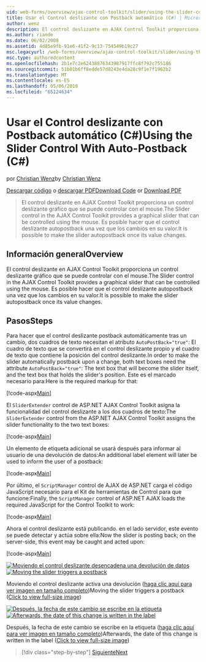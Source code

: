 ```yaml
---
uid: web-forms/overview/ajax-control-toolkit/slider/using-the-slider-control-with-auto-postback-cs
title: Usar el Control deslizante con Postback automático (C#) | Microsoft Docs
author: wenz
description: El control deslizante en AJAX Control Toolkit proporciona un control deslizante gráfico que se puede controlar con el mouse. Es posible hacer que el control deslizante Autocontab...
ms.author: riande
ms.date: 06/02/2008
ms.assetid: 4d85e9fb-91e6-41f2-9c13-754549b19c27
msc.legacyurl: /web-forms/overview/ajax-control-toolkit/slider/using-the-slider-control-with-auto-postback-cs
msc.type: authoredcontent
ms.openlocfilehash: 2b1e7c2e62438876343987917ffc8f792c755186
ms.sourcegitcommit: 51b01b6ff8edde57d8243e4da28c9f1e7f1962b2
ms.translationtype: MT
ms.contentlocale: es-ES
ms.lasthandoff: 05/06/2019
ms.locfileid: "65124634"
---
```

# <a name="using-the-slider-control-with-auto-postback-c"></a><span data-ttu-id="61ca8-104">Usar el Control deslizante con Postback automático (C#)</span><span class="sxs-lookup"><span data-stu-id="61ca8-104">Using the Slider Control With Auto-Postback (C#)</span></span>

<span data-ttu-id="61ca8-105">por [Christian Wenz](https://github.com/wenz)</span><span class="sxs-lookup"><span data-stu-id="61ca8-105">by [Christian Wenz](https://github.com/wenz)</span></span>

<span data-ttu-id="61ca8-106">[Descargar código](http://download.microsoft.com/download/9/3/f/93f8daea-bebd-4821-833b-95205389c7d0/Slider1.cs.zip) o [descargar PDF](http://download.microsoft.com/download/b/6/a/b6ae89ee-df69-4c87-9bfb-ad1eb2b23373/slider1CS.pdf)</span><span class="sxs-lookup"><span data-stu-id="61ca8-106">[Download Code](http://download.microsoft.com/download/9/3/f/93f8daea-bebd-4821-833b-95205389c7d0/Slider1.cs.zip) or [Download PDF](http://download.microsoft.com/download/b/6/a/b6ae89ee-df69-4c87-9bfb-ad1eb2b23373/slider1CS.pdf)</span></span>

> <span data-ttu-id="61ca8-107">El control deslizante en AJAX Control Toolkit proporciona un control deslizante gráfico que se puede controlar con el mouse.</span><span class="sxs-lookup"><span data-stu-id="61ca8-107">The Slider control in the AJAX Control Toolkit provides a graphical slider that can be controlled using the mouse.</span></span> <span data-ttu-id="61ca8-108">Es posible hacer que el control deslizante autopostback una vez que los cambios en su valor.</span><span class="sxs-lookup"><span data-stu-id="61ca8-108">It is possible to make the slider autopostback once its value changes.</span></span>

## <a name="overview"></a><span data-ttu-id="61ca8-109">Información general</span><span class="sxs-lookup"><span data-stu-id="61ca8-109">Overview</span></span>

<span data-ttu-id="61ca8-110">El control deslizante en AJAX Control Toolkit proporciona un control deslizante gráfico que se puede controlar con el mouse.</span><span class="sxs-lookup"><span data-stu-id="61ca8-110">The Slider control in the AJAX Control Toolkit provides a graphical slider that can be controlled using the mouse.</span></span> <span data-ttu-id="61ca8-111">Es posible hacer que el control deslizante autopostback una vez que los cambios en su valor.</span><span class="sxs-lookup"><span data-stu-id="61ca8-111">It is possible to make the slider autopostback once its value changes.</span></span>

## <a name="steps"></a><span data-ttu-id="61ca8-112">Pasos</span><span class="sxs-lookup"><span data-stu-id="61ca8-112">Steps</span></span>

<span data-ttu-id="61ca8-113">Para hacer que el control deslizante postback automáticamente tras un cambio, dos cuadros de texto necesitan el atributo `AutoPostBack="true"`: El cuadro de texto que se convertirá en el control deslizante propio y el cuadro de texto que contiene la posición del control deslizante.</span><span class="sxs-lookup"><span data-stu-id="61ca8-113">In order to make the slider automatically postback upon a change, both text boxes need the attribute `AutoPostBack="true"`: The text box that will become the slider itself, and the text box that holds the slider's position.</span></span> <span data-ttu-id="61ca8-114">Este es el marcado necesario para:</span><span class="sxs-lookup"><span data-stu-id="61ca8-114">Here is the required markup for that:</span></span>

[!code-aspx[Main](using-the-slider-control-with-auto-postback-cs/samples/sample1.aspx)]

<span data-ttu-id="61ca8-115">El `SliderExtender` control de ASP.NET AJAX Control Toolkit asigna la funcionalidad del control deslizante a los dos cuadros de texto:</span><span class="sxs-lookup"><span data-stu-id="61ca8-115">The `SliderExtender` control from the ASP.NET AJAX Control Toolkit assigns the slider functionality to the two text boxes:</span></span>

[!code-aspx[Main](using-the-slider-control-with-auto-postback-cs/samples/sample2.aspx)]

<span data-ttu-id="61ca8-116">Un elemento de etiqueta adicional se usará después para informar al usuario de una devolución de datos:</span><span class="sxs-lookup"><span data-stu-id="61ca8-116">An additional label element will later be used to inform the user of a postback:</span></span>

[!code-aspx[Main](using-the-slider-control-with-auto-postback-cs/samples/sample3.aspx)]

<span data-ttu-id="61ca8-117">Por último, el `ScriptManager` control de AJAX de ASP.NET carga el código JavaScript necesario para el Kit de herramientas de Control para que funcione:</span><span class="sxs-lookup"><span data-stu-id="61ca8-117">Finally, the `ScriptManager` control of ASP.NET AJAX loads the required JavaScript for the Control Toolkit to work:</span></span>

[!code-aspx[Main](using-the-slider-control-with-auto-postback-cs/samples/sample4.aspx)]

<span data-ttu-id="61ca8-118">Ahora el control deslizante está publicando. en el lado servidor, este evento se puede detectar y actúa sobre ella:</span><span class="sxs-lookup"><span data-stu-id="61ca8-118">Now the slider is posting back; on the server-side, this event may be caught and acted upon:</span></span>

[!code-aspx[Main](using-the-slider-control-with-auto-postback-cs/samples/sample5.aspx)]

<span data-ttu-id="61ca8-119">[![Moviendo el control deslizante desencadena una devolución de datos](using-the-slider-control-with-auto-postback-cs/_static/image2.png)](using-the-slider-control-with-auto-postback-cs/_static/image1.png)</span><span class="sxs-lookup"><span data-stu-id="61ca8-119">[![Moving the slider triggers a postback](using-the-slider-control-with-auto-postback-cs/_static/image2.png)](using-the-slider-control-with-auto-postback-cs/_static/image1.png)</span></span>

<span data-ttu-id="61ca8-120">Moviendo el control deslizante activa una devolución ([haga clic aquí para ver imagen en tamaño completo](using-the-slider-control-with-auto-postback-cs/_static/image3.png))</span><span class="sxs-lookup"><span data-stu-id="61ca8-120">Moving the slider triggers a postback ([Click to view full-size image](using-the-slider-control-with-auto-postback-cs/_static/image3.png))</span></span>

<span data-ttu-id="61ca8-121">[![Después, la fecha de este cambio se escribe en la etiqueta](using-the-slider-control-with-auto-postback-cs/_static/image5.png)](using-the-slider-control-with-auto-postback-cs/_static/image4.png)</span><span class="sxs-lookup"><span data-stu-id="61ca8-121">[![Afterwards, the date of this change is written in the label](using-the-slider-control-with-auto-postback-cs/_static/image5.png)](using-the-slider-control-with-auto-postback-cs/_static/image4.png)</span></span>

<span data-ttu-id="61ca8-122">Después, la fecha de este cambio se escribe en la etiqueta ([haga clic aquí para ver imagen en tamaño completo](using-the-slider-control-with-auto-postback-cs/_static/image6.png))</span><span class="sxs-lookup"><span data-stu-id="61ca8-122">Afterwards, the date of this change is written in the label ([Click to view full-size image](using-the-slider-control-with-auto-postback-cs/_static/image6.png))</span></span>

> [!div class="step-by-step"]
> [<span data-ttu-id="61ca8-123">Siguiente</span><span class="sxs-lookup"><span data-stu-id="61ca8-123">Next</span></span>](databinding-the-slider-control-cs.md)
